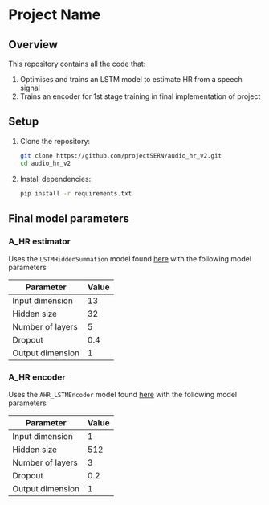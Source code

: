 # Project Name

## Overview
This repository contains all the code that:
1. Optimises and trains an LSTM model to estimate HR from a speech signal
2. Trains an encoder for 1st stage training in final implementation of project

## Setup
1. Clone the repository:
    ```bash
    git clone https://github.com/projectSERN/audio_hr_v2.git
    cd audio_hr_v2
    ```
2. Install dependencies:
    ```bash
    pip install -r requirements.txt
    ```

## Final model parameters
### A_HR estimator
Uses the `LSTMHiddenSummation` model found [here](src/models.py) with the following model parameters

| Parameter | Value |
|----------------|----------------|
| Input dimension| 13             | 
| Hidden size    | 32             | 
| Number of layers| 5             |
| Dropout        | 0.4            |
| Output dimension | 1            |


### A_HR encoder
Uses the `AHR_LSTMEncoder` model found [here](src/models.py) with the following model parameters

| Parameter | Value |
|----------------|----------------|
| Input dimension| 1              | 
| Hidden size    | 512            | 
| Number of layers| 3             |
| Dropout        | 0.2            |
| Output dimension | 1            |

